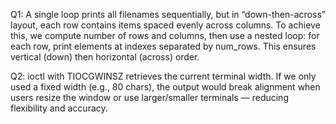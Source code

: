 Q1:
A single loop prints all filenames sequentially, but in “down-then-across” layout, each row contains items spaced evenly across columns.
To achieve this, we compute number of rows and columns, then use a nested loop: for each row, print elements at indexes separated by num_rows.
This ensures vertical (down) then horizontal (across) order.

Q2:
ioctl with TIOCGWINSZ retrieves the current terminal width.
If we only used a fixed width (e.g., 80 chars), the output would break alignment when users resize the window or use larger/smaller terminals — reducing flexibility and accuracy.
